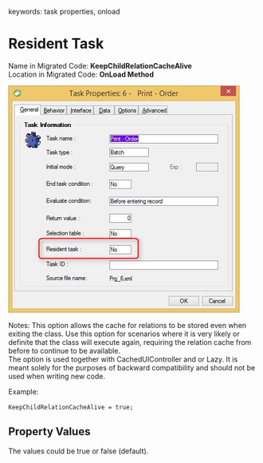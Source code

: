 ﻿keywords: task properties, onload
# Resident Task

Name in Migrated Code: **KeepChildRelationCacheAlive**   
Location in Migrated Code: **OnLoad Method**   

![Task properties resident-task](Task-properties-resident-task.jpg)

Notes: This option allows the cache for relations to be stored even when exiting the class. Use this option for scenarios where it is very likely or definite that the class will execute again, requiring the relation cache from before to continue to be available.  
The option is used together with CachedUIController and or Lazy. It is meant solely for the purposes of backward compatibility and should not be used when writing new code.   

Example:
```csdiff
KeepChildRelationCacheAlive = true;
```
## Property Values
The values could be true or false (default).